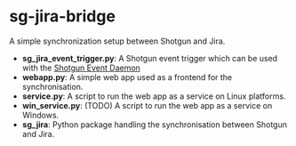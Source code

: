 # sg-jira-bridge

A simple synchronization setup between Shotgun and Jira.


-  **sg_jira_event_trigger.py**: A Shotgun event trigger which can be used with the [Shotgun Event Daemon](https://github.com/shotgunsoftware/shotgunEvents)
- **webapp.py**: A simple web app used as a frontend for the synchronisation.
- **service.py**: A script to run the web app as a service on Linux platforms.
- **win_service.py**:  (TODO) A script to run the web app as a service on Windows.
- **sg_jira**: Python package handling the synchronisation between Shotgun and Jira.
